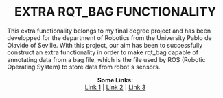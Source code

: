 <h1 align="center">
EXTRA RQT_BAG FUNCTIONALITY
</h1>

This extra functionality belongs to my final degree project and has been developped for the department of Robotics from the University Pablo de Olavide of Seville. With this project, our aim has been to successfully construct an extra functionality in order to make rqt_bag capable of annotating data from a bag file, which is the file used by ROS (Robotic Operating System) to store data from robot´s sensors.


<p align="center">
  <b>Some Links:</b><br>
  <a href="#">Link 1</a> |
  <a href="#">Link 2</a> |
  <a href="#">Link 3</a>
  <br><br>
</p>
